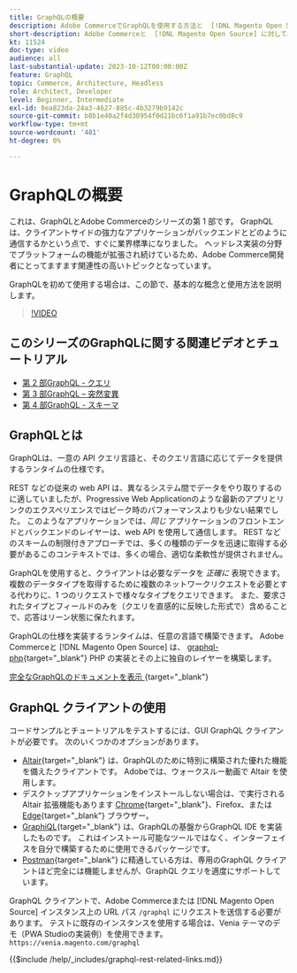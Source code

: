 ```yaml
---
title: GraphQLの概要
description: Adobe CommerceでGraphQLを使用する方法と  [!DNL Magento Open Source] について説明します。 GraphQL GETとAdobe CommerceとのPOST呼び出しを使用する  [!DNL Magento Open Source]
short-description: Adobe Commerceと  [!DNL Magento Open Source] に対して、GraphQLのGETとPOST呼び出しを使用する方法を説明します。
kt: 11524
doc-type: video
audience: all
last-substantial-update: 2023-10-12T00:00:00Z
feature: GraphQL
topic: Commerce, Architecture, Headless
role: Architect, Developer
level: Beginner, Intermediate
exl-id: 8ea823da-24a3-4627-885c-4b3279b9142c
source-git-commit: b8b1e40a2f4d38954f0d21bc6f1a91b7ec0bd8c9
workflow-type: tm+mt
source-wordcount: '481'
ht-degree: 0%

---
```


# GraphQLの概要

これは、GraphQLとAdobe Commerceのシリーズの第 1 部です。 GraphQLは、クライアントサイドの強力なアプリケーションがバックエンドとどのように通信するかという点で、すぐに業界標準になりました。 ヘッドレス実装の分野でプラットフォームの機能が拡張され続けているため、Adobe Commerce開発者にとってますます関連性の高いトピックとなっています。

GraphQLを初めて使用する場合は、この節で、基本的な概念と使用方法を説明します。

>[!VIDEO](https://video.tv.adobe.com/v/3424117?learn=on)

## このシリーズのGraphQLに関する関連ビデオとチュートリアル

* [第 2 部GraphQL - クエリ](../graphql-rest/graphql-queries.md)
* [第 3 部GraphQL – 突然変異](../graphql-rest/graphql-mutations.md)
* [ 第 4 部GraphQL - スキーマ ](../graphql-rest/graphql-schema.md)

## GraphQLとは

GraphQLは、一意の API クエリ言語と、そのクエリ言語に応じてデータを提供するランタイムの仕様です。

REST などの従来の web API は、異なるシステム間でデータをやり取りするのに適していましたが、Progressive Web Applicationのような最新のアプリとリンクのエクスペリエンスではピーク時のパフォーマンスよりも少ない結果でした。 このようなアプリケーションでは、_同じ_ アプリケーションのフロントエンドとバックエンドのレイヤーは、web API を使用して通信します。 REST などのスキームの制限付きアプローチでは、多くの種類のデータを迅速に取得する必要があるこのコンテキストでは、多くの場合、適切な柔軟性が提供されません。

GraphQLを使用すると、クライアントは必要なデータを _正確に_ 表現できます。 複数のデータタイプを取得するために複数のネットワークリクエストを必要とする代わりに、1 つのリクエストで様々なタイプをクエリできます。 また、要求されたタイプとフィールドのみを（クエリを直感的に反映した形式で）含めることで、応答はリーン状態に保たれます。

GraphQLの仕様を実装するランタイムは、任意の言語で構築できます。 Adobe Commerceと [!DNL Magento Open Source] は、
[graphql-php](https://webonyx.github.io/graphql-php/){target="_blank"} PHP の実装とその上に独自のレイヤーを構築します。

[ 完全なGraphQLのドキュメントを表示 ](https://graphql.org/learn){target="_blank"}

## GraphQL クライアントの使用

コードサンプルとチュートリアルをテストするには、GUI GraphQL クライアントが必要です。 次のいくつかのオプションがあります。

* [Altair](https://altairgraphql.dev/){target="_blank"} は、GraphQLのために特別に構築された優れた機能を備えたクライアントです。 Adobeでは、ウォークスルー動画で Altair を使用します。
* デスクトップアプリケーションをインストールしない場合は、で実行される Altair 拡張機能もあります
  [Chrome](https://chromewebstore.google.com/detail/altair-graphql-client/flnheeellpciglgpaodhkhmapeljopja){target="_blank"}、Firefox、または [Edge](https://microsoftedge.microsoft.com/addons/detail/altair-graphql-client/kpggioiimijgcalmnfnalgglgooonopa){target="_blank"} ブラウザー。
* [GraphiQL](https://github.com/graphql/graphiql/tree/main/packages/graphiql){target="_blank"} は、GraphQLの基盤からGraphQL IDE を実装したものです。 これはインストール可能なツールではなく、インターフェイスを自分で構築するために使用できるパッケージです。
* [Postman](https://www.postman.com/){target="_blank"} に精通している方は、専用のGraphQL クライアントほど完全には機能しませんが、GraphQL クエリを適度にサポートしています。

GraphQL クライアントで、Adobe Commerceまたは [!DNL Magento Open Source] インスタンス上の URL パス `/graphql` にリクエストを送信する必要があります。 テストに既存のインスタンスを使用する場合は、Venia テーマのデモ（PWA Studioの実装例）を使用できます。`https://venia.magento.com/graphql`

{{$include /help/_includes/graphql-rest-related-links.md}}
